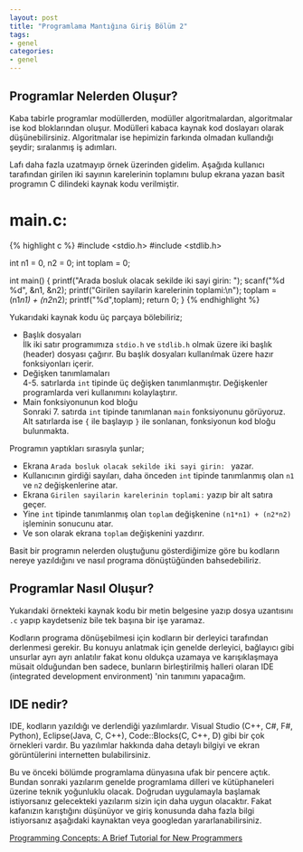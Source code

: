 ```yaml
---
layout: post
title: "Programlama Mantığına Giriş Bölüm 2"
tags:
- genel
categories:
- genel
---
```


Programlar Nelerden Oluşur?
---------------------------
Kaba tabirle programlar modüllerden, modüller algoritmalardan, algoritmalar ise kod bloklarından oluşur. Modülleri kabaca kaynak kod doslayarı olarak düşünebilirsiniz. Algoritmalar ise hepimizin farkında olmadan kullandığı şeydir; sıralanmış iş adımları.

Lafı daha fazla uzatmayıp örnek üzerinden gidelim. Aşağıda kullanıcı tarafından girilen iki sayının karelerinin toplamını bulup ekrana yazan basit programın C dilindeki kaynak kodu verilmiştir.

# main.c:
{% highlight c %}
#include <stdio.h>
#include <stdlib.h>

int n1 = 0, n2 = 0;
int toplam = 0;

int main()
{
	printf("Arada bosluk olacak sekilde iki sayi girin: ");
	scanf("%d %d", &n1, &n2);
	printf("Girilen sayilarin karelerinin toplami:\n");
	toplam = (n1*n1) + (n2*n2);
	printf("%d",toplam);
	return 0;
}
{% endhighlight %}

Yukarıdaki kaynak kodu üç parçaya bölebiliriz;  

- Başlık dosyaları  
	İlk iki satır programımıza `stdio.h` ve `stdlib.h` olmak üzere iki başlık (header) dosyası çağırır. Bu başlık dosyaları kullanılmak üzere hazır fonksiyonları içerir.  
- Değişken tanımlamaları  
	4-5. satırlarda `int` tipinde üç değişken tanımlanmıştır. Değişkenler programlarda veri kullanımını kolaylaştırır.
- Main fonksiyonunun kod bloğu  
	Sonraki 7. satırda  `int` tipinde tanımlanan `main` fonksiyonunu görüyoruz.  Alt satırlarda ise `{` ile başlayıp `}` ile sonlanan, fonksiyonun kod bloğu bulunmakta.  

Programın yaptıkları sırasıyla şunlar;  

- Ekrana `Arada bosluk olacak sekilde iki sayi girin: ` yazar.  
- Kullanıcının girdiği sayıları, daha önceden `int` tipinde tanımlanmış olan `n1` ve `n2` değişkenlerine atar.  
- Ekrana `Girilen sayilarin karelerinin toplami:` yazıp bir alt satıra geçer.  
- Yine `int` tipinde tanımlanmış olan `toplam` değişkenine `(n1*n1) + (n2*n2)` işleminin sonucunu atar.  
- Ve son olarak ekrana `toplam` değişkenini yazdırır.  

Basit bir programın nelerden oluştuğunu gösterdiğimize göre bu kodların nereye yazıldığını ve nasıl programa dönüştüğünden bahsedebiliriz.  

Programlar Nasıl Oluşur?
------------------------

Yukarıdaki örnekteki kaynak kodu bir metin belgesine yazıp dosya uzantısını `.c` yapıp kaydetseniz bile tek başına bir işe yaramaz.  

Kodların programa dönüşebilmesi için kodların bir derleyici tarafından derlenmesi gerekir. Bu konuyu anlatmak için genelde derleyici, bağlayıcı gibi unsurlar ayrı ayrı anlatılır fakat konu oldukça uzamaya ve karışıklaşmaya müsait olduğundan ben sadece, bunların birleştirilmiş halleri olaran IDE (integrated development environment) 'nin tanımını yapacağım.  

IDE nedir?
----------

IDE, kodların yazıldığı ve derlendiği yazılımlardır. Visual Studio (C++, C#, F#, Python), Eclipse(Java, C, C++), Code::Blocks(C, C++, D) gibi bir çok örnekleri vardır. Bu yazılımlar hakkında daha detaylı bilgiyi ve ekran görüntülerini internetten bulabilirsiniz.  

Bu ve önceki bölümde programlama dünyasına ufak bir pencere açtık. Bundan sonraki yazılarım genelde programlama dilleri ve kütüphaneleri üzerine teknik yoğunluklu olacak. Doğrudan uygulamayla başlamak istiyorsanız gelecekteki yazılarım sizin için daha uygun olacaktır. Fakat kafanızın karıştığını düşünüyor ve giriş konusunda daha fazla bilgi istiyorsanız aşağıdaki kaynaktan veya googledan yararlanabilirsiniz.  

[Programming Concepts: A Brief Tutorial for New Programmers][Kaynak]

[Kaynak]: http://holowczak.com/programming-concepts-tutorial-programmers/

